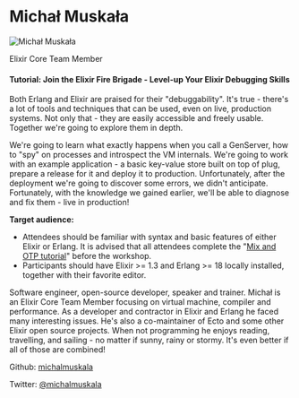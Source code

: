 # Michał Muskała

![Michał Muskała](http://s3.amazonaws.com/esl-conf-stg/media/files/000/000/021/thumbnail/Michal_Muskala.jpeg?1458661653)

Elixir Core Team Member

#### Tutorial: Join the Elixir Fire Brigade - Level-up Your Elixir Debugging Skills

Both Erlang and Elixir are praised for their "debuggability". It's true - there's a lot of tools and techniques that can be used, even on live, production systems. Not only that - they are easily accessible and freely usable. Together we're going to explore them in depth.  
  
We're going to learn what exactly happens when you call a GenServer, how to "spy" on processes and introspect the VM internals. We're going to work with an example application - a basic key-value store built on top of plug, prepare a release for it and deploy it to production. Unfortunately, after the deployment we're going to discover some errors, we didn't anticipate. Fortunately, with the knowledge we gained earlier, we'll be able to diagnose and fix them - live in production!

**Target audience:**

*   Attendees should be familiar with syntax and basic features of either Elixir or Erlang. It is advised that all attendees complete the "[Mix and OTP tutorial](http://elixir-lang.org/getting-started/mix-otp/introduction-to-mix.html)" before the workshop.
*   Participants should have Elixir >= 1.3 and Erlang >= 18 locally installed, together with their favorite editor.

Software engineer, open-source developer, speaker and trainer. Michał is an Elixir Core Team Member focusing on virtual machine, compiler and performance. As a developer and contractor in Elixir and Erlang he faced many interesting issues. He's also a co-maintainer of Ecto and some other Elixir open source projects. When not programming he enjoys reading, travelling, and sailing - no matter if sunny, rainy or stormy. It's even better if all of those are combined!

Github: [michalmuskala](https://github.com/michalmuskala)

Twitter: [@michalmuskala](https://twitter.com/michalmuskala)

